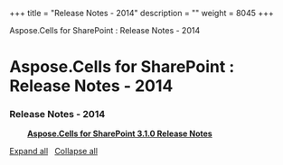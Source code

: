 +++
title = "Release Notes - 2014" 
description = "" 
weight = 8045 
+++

Aspose.Cells for SharePoint : Release Notes - 2014  

# Aspose.Cells for SharePoint : Release Notes - 2014


### Release Notes - 2014

&nbsp;&nbsp;&nbsp;&nbsp;&nbsp;&nbsp;&nbsp;&nbsp;[**Aspose.Cells for SharePoint 3.1.0 Release Notes**](https://docs2.aspose.com/cells/sharepoint/releasenotes/releasenotes-2014/aspose.cells+for+sharepoint+3.1.0+release+notes)    

[Expand all](#)   [Collapse all](#)

           

